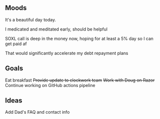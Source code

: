 ## Moods

It's a beautiful day today. 

I medicated and meditated early, should be helpful 

SOXL call is deep in the money now, hoping for at least a 5% day so I can get paid af 

That would significantly accelerate my debt repayment plans


## Goals

Eat breakfast
~~Provide update to clockwork team~~
~~Work with Doug on Razor~~
Continue working on GitHub actions pipeline 


## Ideas

Add Dad's FAQ and contact info 